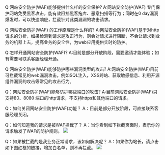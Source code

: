 Q:网站安全防护(WAF)能够提供什么样的安全保护?
A:网站安全防护(WAF) 专门保护网站免受黑客攻击，能有效阻挡黑客拖库、恶意扫描等行为；同时在0 day漏洞爆发时，可以快速响应，拦截针对此类漏洞的攻击请求。

Q:网站安全防护(WAF) 的工作原理是什么样的?
A:网站安全防护(WAF)基于对http请求的分析，如果检测到请求是攻击行为，则会对请求进行阻断，不会让请求到业务的机器上去，提高业务的安全性，为web应用提供实时的防护。

Q:怎样开通网站安全防护(WAF)?
A:目前是部分开放阶段，需要邀请才能体验；如有需要可联系客服经理开通。

Q:网站安全防护(WAF)能够防护哪些漏洞类型的攻击?
A:网站安全防护(WAF)目前可拦截常见的web漏洞攻击，例如SQL注入，XSS跨站、获取敏感信息、利用开源组件漏洞的攻击等常见的攻击行为。

Q：网站安全防护(WAF)能够防护哪些端口的攻击?
A:目前网站安全防护(WAF)只支持80、8080 端口的http请求，不支持https和其他端口的请求。

Q：如何关闭网站安全防护(WAF)功能？
A：目前是部分开放阶段，可直接联系客服经理关闭。

Q：如何知道我的请求是被WAF拦截了？
A：当你看到如下拦截页面时，表示你的请求触发了WAF的防护规则。
![](https://mccdn.qcloud.com/img56c636ed7b8be.png)

Q：如果被拦截的是我业务正常请求，该如何解决呢？
A：如果你为站长，请点击如下图红框的链接，增加白名单，则不再拦截。
![](https://mccdn.qcloud.com/img56c63706d8830.png)